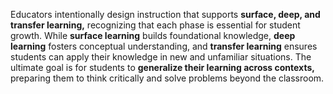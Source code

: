 Educators intentionally design instruction that supports **surface, deep, and transfer learning,** recognizing that each phase is essential for student growth. While **surface learning** builds foundational knowledge, **deep learning** fosters conceptual understanding, and **transfer learning** ensures students can apply their knowledge in new and unfamiliar situations. The ultimate goal is for students to **generalize their learning across contexts,** preparing them to think critically and solve problems beyond the classroom.
